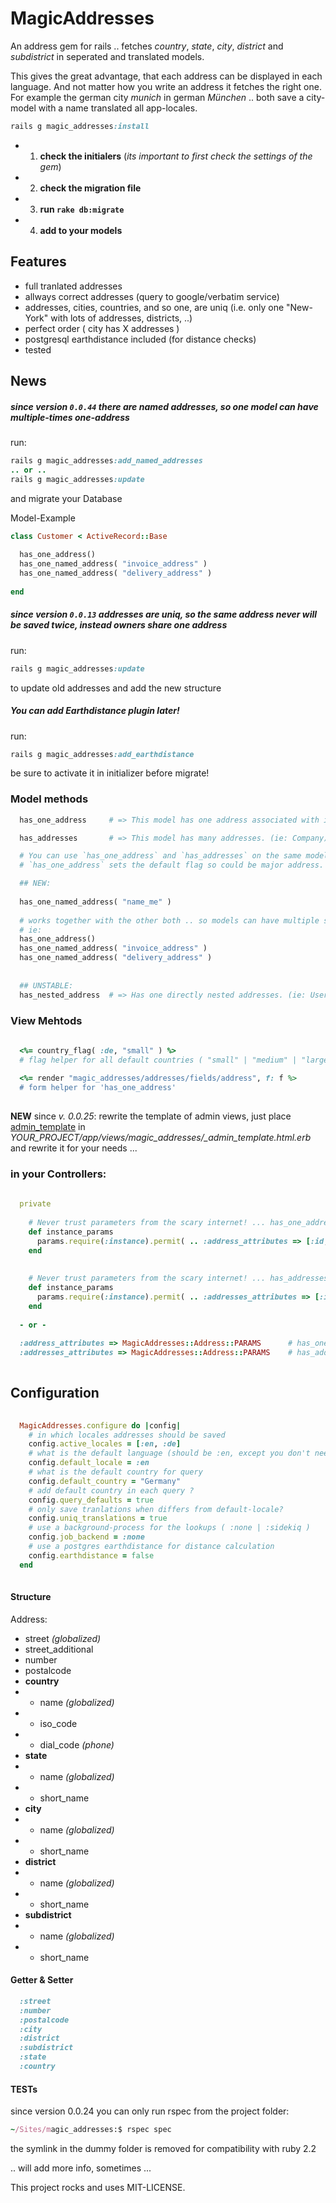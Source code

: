 # MagicAddresses

An address gem for rails .. fetches *country*, *state*, *city*, *district* and *subdistrict* in seperated and translated models.

This gives the great advantage, that each address can be displayed in each language. And not matter how you write an address it fetches the right one.
For example the german city *munich* in german *München* .. both save a city-model with a name translated all app-locales. 

```ruby
rails g magic_addresses:install
```

- 1. **check the initialers** (*its important to first check the settings of the gem*)
- 2. **check the migration file**
- 3. **run `rake db:migrate`**
- 4. **add to your models**


## Features

- full tranlated addresses
- allways correct addresses (query to google/verbatim service)
- addresses, cities, countries, and so one, are uniq (i.e. only one "New-York" with lots of addresses, districts, ..)
- perfect order ( city has X addresses )
- postgresql earthdistance included (for distance checks)
- tested




## News
##### since version `0.0.44` there are named addresses, so one model can have multiple-times one-address

run:
```ruby
rails g magic_addresses:add_named_addresses
.. or ..
rails g magic_addresses:update
```
and migrate your Database
 

Model-Example
```ruby
class Customer < ActiveRecord::Base
  
  has_one_address()
  has_one_named_address( "invoice_address" )
  has_one_named_address( "delivery_address" )
  
end
```


 


##### since version `0.0.13` addresses are uniq, so the same address never will be saved twice, instead owners share one address

run:
```ruby
rails g magic_addresses:update
```
to update old addresses and add the new structure


##### You can add Earthdistance plugin later!
run:
```ruby
rails g magic_addresses:add_earthdistance
```
be sure to activate it in initializer before migrate!



### Model methods

```ruby
  has_one_address     # => This model has one address associated with it. (ie: User)

  has_addresses       # => This model has many addresses. (ie: Company)

  # You can use `has_one_address` and `has_addresses` on the same model 
  # `has_one_address` sets the default flag so could be major address.

  ## NEW:
  
  has_one_named_address( "name_me" )
  
  # works together with the other both .. so models can have multiple single addresses
  # ie:
  has_one_address()
  has_one_named_address( "invoice_address" )
  has_one_named_address( "delivery_address" )
  
  
  ## UNSTABLE: 
  has_nested_address  # => Has one directly nested addresses. (ie: User.street, User.city)

```

### View Mehtods

```ruby
  
  <%= country_flag( :de, "small" ) %>
  # flag helper for all default countries ( "small" | "medium" | "large")
  
  <%= render "magic_addresses/addresses/fields/address", f: f %>
  # form helper for 'has_one_address'
  
```


**NEW** since *v. 0.0.25*:
rewrite the template of admin views, just place [admin_template](https://github.com/berlinmagic/magic_addresses/tree/master/app/views/magic_addresses/_admin_template.html.erb) in *YOUR_PROJECT/app/views/magic_addresses/_admin_template.html.erb* and rewrite it for your needs ...


### in your Controllers:

```ruby
  
  private
  
    # Never trust parameters from the scary internet! ... has_one_address
    def instance_params
      params.require(:instance).permit( .. :address_attributes => [:id, :street, :number, :postalcode, :city, :country, :_destroy] .. )
    end
    
    
    # Never trust parameters from the scary internet! ... has_addresses
    def instance_params
      params.require(:instance).permit( .. :addresses_attributes => [:id, :street, :number, :postalcode, :city, :country, :_destroy] .. )
    end
  
  - or -
  
  :address_attributes => MagicAddresses::Address::PARAMS      # has_one_address
  :addresses_attributes => MagicAddresses::Address::PARAMS    # has_addresses
  
```


## Configuration
```ruby
  
  MagicAddresses.configure do |config|
    # in which locales addresses should be saved
    config.active_locales = [:en, :de]
    # what is the default language (should be :en, except you don't need english at all)
    config.default_locale = :en
    # what is the default country for query
    config.default_country = "Germany"
    # add default country in each query ?
    config.query_defaults = true
    # only save tranlations when differs from default-locale?
    config.uniq_translations = true
    # use a background-process for the lookups ( :none | :sidekiq )
    config.job_backend = :none
    # use a postgres earthdistance for distance calculation
    config.earthdistance = false
  end
  
```



#### Structure

Address:
- street *(globalized)*
- street_additional
- number
- postalcode
- **country**
- - name *(globalized)*
- - iso_code
- - dial_code *(phone)*
- **state**
- - name *(globalized)*
- - short_name
- **city**
- - name *(globalized)*
- - short_name
- **district**
- - name *(globalized)*
- - short_name
- **subdistrict**
- - name *(globalized)*
- - short_name


#### Getter & Setter
```ruby
  :street
  :number
  :postalcode
  :city
  :district
  :subdistrict
  :state
  :country
```


#### TESTs
since version 0.0.24 you can only run rspec from the project folder:
```ruby
~/Sites/magic_addresses:$ rspec spec
```
the symlink in the dummy folder is removed for compatibility with ruby 2.2





.. will add more info, sometimes ...


This project rocks and uses MIT-LICENSE.